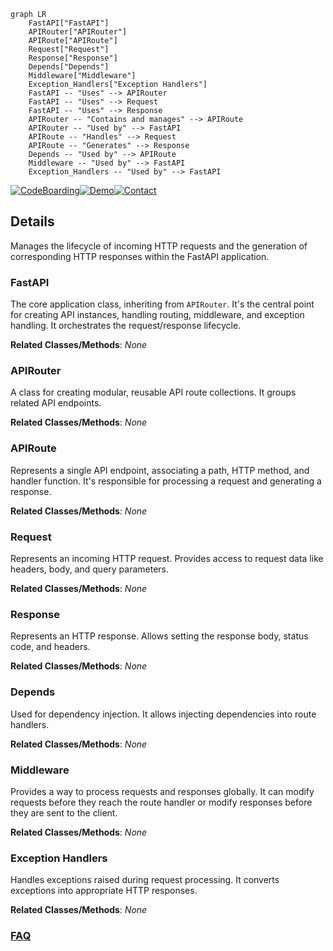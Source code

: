 ```mermaid
graph LR
    FastAPI["FastAPI"]
    APIRouter["APIRouter"]
    APIRoute["APIRoute"]
    Request["Request"]
    Response["Response"]
    Depends["Depends"]
    Middleware["Middleware"]
    Exception_Handlers["Exception Handlers"]
    FastAPI -- "Uses" --> APIRouter
    FastAPI -- "Uses" --> Request
    FastAPI -- "Uses" --> Response
    APIRouter -- "Contains and manages" --> APIRoute
    APIRouter -- "Used by" --> FastAPI
    APIRoute -- "Handles" --> Request
    APIRoute -- "Generates" --> Response
    Depends -- "Used by" --> APIRoute
    Middleware -- "Used by" --> FastAPI
    Exception_Handlers -- "Used by" --> FastAPI
```

[![CodeBoarding](https://img.shields.io/badge/Generated%20by-CodeBoarding-9cf?style=flat-square)](https://github.com/CodeBoarding/GeneratedOnBoardings)[![Demo](https://img.shields.io/badge/Try%20our-Demo-blue?style=flat-square)](https://www.codeboarding.org/demo)[![Contact](https://img.shields.io/badge/Contact%20us%20-%20contact@codeboarding.org-lightgrey?style=flat-square)](mailto:contact@codeboarding.org)

## Details

Manages the lifecycle of incoming HTTP requests and the generation of corresponding HTTP responses within the FastAPI application.

### FastAPI
The core application class, inheriting from `APIRouter`. It's the central point for creating API instances, handling routing, middleware, and exception handling. It orchestrates the request/response lifecycle.


**Related Classes/Methods**: _None_

### APIRouter
A class for creating modular, reusable API route collections. It groups related API endpoints.


**Related Classes/Methods**: _None_

### APIRoute
Represents a single API endpoint, associating a path, HTTP method, and handler function. It's responsible for processing a request and generating a response.


**Related Classes/Methods**: _None_

### Request
Represents an incoming HTTP request. Provides access to request data like headers, body, and query parameters.


**Related Classes/Methods**: _None_

### Response
Represents an HTTP response. Allows setting the response body, status code, and headers.


**Related Classes/Methods**: _None_

### Depends
Used for dependency injection. It allows injecting dependencies into route handlers.


**Related Classes/Methods**: _None_

### Middleware
Provides a way to process requests and responses globally. It can modify requests before they reach the route handler or modify responses before they are sent to the client.


**Related Classes/Methods**: _None_

### Exception Handlers
Handles exceptions raised during request processing. It converts exceptions into appropriate HTTP responses.


**Related Classes/Methods**: _None_



### [FAQ](https://github.com/CodeBoarding/GeneratedOnBoardings/tree/main?tab=readme-ov-file#faq)